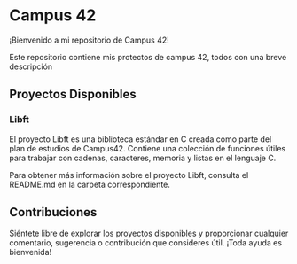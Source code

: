 # Campus 42

¡Bienvenido a mi repositorio de Campus 42!

Este repositorio contiene mis protectos de campus 42, todos con una breve descripción

## Proyectos Disponibles

### Libft

El proyecto Libft es una biblioteca estándar en C creada como parte del plan de estudios de Campus42. Contiene una colección de funciones útiles para trabajar con cadenas, caracteres, memoria y listas en el lenguaje C.

Para obtener más información sobre el proyecto Libft, consulta el README.md en la carpeta correspondiente.

## Contribuciones

Siéntete libre de explorar los proyectos disponibles y proporcionar cualquier comentario, sugerencia o contribución que consideres útil. ¡Toda ayuda es bienvenida!
